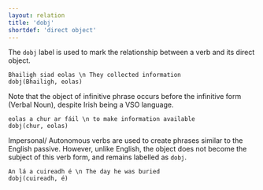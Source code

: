 ```yaml
---
layout: relation
title: 'dobj'
shortdef: 'direct object'
---
```


The `dobj` label is used to mark the relationship between a verb and its direct object.

~~~ sdparse
Bhailigh siad eolas \n They collected information
dobj(Bhailigh, eolas)
~~~

Note that the object of infinitive phrase occurs before the infinitive form (Verbal Noun), despite Irish being a VSO language.

~~~ sdparse
eolas a chur ar fáil \n to make information available
dobj(chur, eolas)
~~~

Impersonal/ Autonomous verbs are used to create phrases similar to the English passive. However, unlike English, the object does not become the subject of this verb form, and remains labelled as `dobj`.

~~~ sdparse
An lá a cuireadh é \n The day he was buried
dobj(cuireadh, é)
~~~



